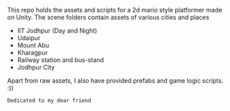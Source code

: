 This repo holds the assets and scripts for a 2d mario style platformer made on Unity.
The scene folders contain assets of various cities and places
- IIT Jodhpur (Day and Night)
- Udaipur
- Mount Abu
- Kharagpur
- Railway station and bus-stand
- Jodhpur City

Apart from raw assets, I also have provided prefabs and game logic scripts.
:\))

`Dedicated to my dear friend`


